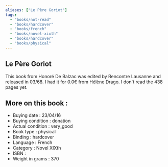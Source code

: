 ```yaml
---
aliases: ["Le Père Goriot"] 
tags: 
  - "books/not-read" 
  - "books/hardcover" 
  - "books/french"
  - "books/novel-xixth"
  - "books/hardcover"
  - "books/physical"
---
```



## Le Père Goriot
This book from Honoré De Balzac was edited by Rencontre Lausanne and released in 03/68. I had it for 0.0€ from Hélène Drago. I don't read the 438 pages yet.

## More on this book :
- Buying date : 23/04/16
- Buying condition : donation
- Actual condition : very_good
- Book type : physical
- Binding : hardcover
- Language : French
- Category : Novel XIXth
- ISBN : 
- Weight in grams : 370
